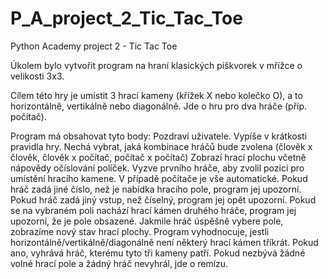 # P_A_project_2_Tic_Tac_Toe
Python Academy project 2 - Tic Tac Toe

Úkolem bylo vytvořit program na hraní klasických piškvorek v mřížce o velikosti 3x3.

Cílem této hry je umístit 3 hrací kameny (křížek X nebo kolečko O), a to horizontálně, vertikálně nebo diagonálně. Jde o hru pro dva hráče (příp. počítač).

Program má obsahovat tyto body:
Pozdraví uživatele.
Vypíše v krátkosti pravidla hry.
Nechá vybrat, jaká kombinace hráčů bude zvolena (člověk x člověk, člověk x počítač, počítač x počítač)
Zobrazí hrací plochu včetně nápovědy očíslování políček.
Vyzve prvního hráče, aby zvolil pozici pro umístění hracího kamene. V případě počítače je vše automatické.
Pokud hráč zadá jiné číslo, než je nabídka hracího pole, program jej upozorní.
Pokud hráč zadá jiný vstup, než číselný, program jej opět upozorní.
Pokud se na vybraném poli nachází hrací kámen druhého hráče, program jej upozorní, že je pole obsazené.
Jakmile hráč úspěšně vybere pole, zobrazíme nový stav hrací plochy.
Program vyhodnocuje, jestli horizontálně/vertikálně/diagonálně není některý hrací kámen tříkrát. Pokud ano, vyhrává hráč, kterému tyto tři kameny patří.
Pokud nezbývá žádné volné hrací pole a žádný hráč nevyhrál, jde o remízu.
